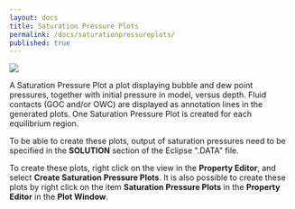 ```yaml
---
layout: docs
title: Saturation Pressure Plots
permalink: /docs/saturationpressureplots/
published: true
---
```


![]({{site.baseurl}}/images/SaturationPressurePlot.png)

A Saturation Pressure Plot a plot displaying bubble and dew point pressures, together with initial pressure in model, versus depth. Fluid contacts (GOC and/or OWC) are displayed as annotation lines in the generated plots. One Saturation Pressure Plot is created for each equilibrium region.

To be able to create these plots, output of saturation pressures need to be specified in the **SOLUTION** section of the Eclipse ".DATA" file.

To create these plots, right click on the view in the **Property Editor**, and select **Create Saturation Pressure Plots**. It is also possible to create these plots by right click on the item **Saturation Pressure Plots** in the **Property Editor** in the **Plot Window**.
